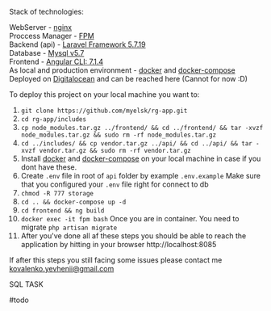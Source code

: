 Stack of technologies:

WebServer - [nginx](http://nginx.org/) <br>
Proccess Manager - [FPM](http://php.net/manual/en/install.fpm.php) <br>
Backend (api) - [Laravel Framework 5.7.19](https://laravel.com/) <br>
Database - [Mysql v5.7](https://www.mysql.com/) <br>
Frontend - [Angular CLI: 7.1.4](https://angular.io/) <br>
As local and production environment - [docker](https://www.docker.com/) and [docker-compose](https://docs.docker.com/compose/) <br>
Deployed on [Digitalocean](https://www.digitalocean.com/) and can be reached here (Cannot for now :D) <br>


To deploy this project on your local machine you want to:

1. ```git clone https://github.com/myelsk/rg-app.git```
2. ```cd rg-app/includes```
3. ```cp node_modules.tar.gz ../frontend/ && cd ../frontend/ && tar -xvzf node_modules.tar.gz && sudo rm -rf node_modules.tar.gz```
4. ```cd ../includes/ && cp vendor.tar.gz ../api/ && cd ../api/ && tar -xvzf vendor.tar.gz && sudo rm -rf vendor.tar.gz```
5. Install [docker](https://docs.docker.com/install/linux/docker-ce/ubuntu/) and [docker-compose](https://docs.docker.com/compose/install/) on your local machine in case if you dont have these.
6. Create ```.env``` file in root of ```api``` folder by example ```.env.example``` Make sure that you configured your ```.env``` file right for connect to db
7. ```chmod -R 777 storage```
8. ```cd .. && docker-compose up -d```
9. ```cd frontend && ng build```
10. ```docker exec -it fpm bash``` Once you are in container. You need to migrate ```php artisan migrate```
11. After you've done all af these steps you should be able to reach the application by hitting in your browser http://localhost:8085

If after this steps you still facing some issues please contact me kovalenko.yevhenii@gmail.com

SQL TASK

#todo
